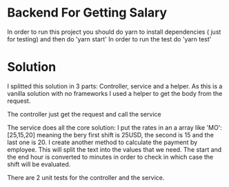 # Backend For Getting Salary

In order to run this project you should do yarn to install dependencies ( just for testing) and then do 'yarn start'
In order to run the test do 'yarn test'

# Solution

I splitted this solution in 3 parts: Controller, service and a helper.
As this is a vanilla solution with no frameworks I used a helper to get the body from the request.

The controller just get the request and call the service

The service does all the core solution:
I put the rates in an a array like 'MO': [25,15,20] meaning the bery first shift is 25USD, the second is 15 and the last one is 20.
I create another method to calculate the payment by employee. This will split the text into the values that we need. The start and the end hour is converted to minutes in order to check in which case the shift will be evaluated.

There are 2 unit tests for the controller and the service.